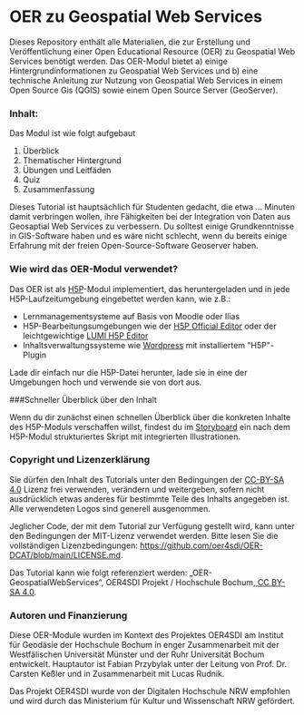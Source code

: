 # OER zu Geospatial Web Services        

Dieses Repository enthält alle Materialien, die zur Erstellung und Veröffentlichung einer Open Educational Resource (OER) zu Geospatial Web Services benötigt werden. Das OER-Modul bietet a) einige Hintergrundinformationen zu Geospatial Web Services und b) eine technische Anleitung zur Nutzung von Geospatial Web Services in einem Open Source Gis (QGIS) sowie einem Open Source Server (GeoServer). 

### Inhalt:
Das Modul ist wie folgt aufgebaut

1. Überblick
2. Thematischer Hintergrund 
3. Übungen und Leitfäden
4. Quiz
5. Zusammenfassung 

Dieses Tutorial ist hauptsächlich für Studenten gedacht, die etwa ... Minuten damit verbringen wollen, ihre Fähigkeiten bei der Integration von Daten aus Geosaptial Web Services zu verbessern. Du solltest einige Grundkenntnisse in GIS-Software haben und es wäre nicht schlecht, wenn du bereits einige Erfahrung mit der freien Open-Source-Software Geoserver haben.

### Wie wird das OER-Modul verwendet?

Das OER ist als [H5P](https://h5p.org/)-Modul implementiert, das heruntergeladen und in jede H5P-Laufzeitumgebung eingebettet werden kann, wie z.B.: 
- Lernmanagementsysteme auf Basis von Moodle oder Ilias 
- H5P-Bearbeitungsumgebungen wie der [H5P Official Editor](https://h5p.org/) oder der leichtgewichtige [LUMI H5P Editor](https://lumi.education/)
- Inhaltsverwaltungssysteme wie [Wordpress](https://wordpress.com/) mit installiertem "H5P"-Plugin

Lade dir einfach nur die H5P-Datei herunter, lade sie in eine der Umgebungen hoch und verwende sie von dort aus.

###Schneller Überblick über den Inhalt

Wenn du dir zunächst einen schnellen Überblick über die konkreten Inhalte des H5P-Moduls verschaffen willst, findest du im [Storyboard](/StoryBoard.md) ein nach dem H5P-Modul strukturiertes Skript mit integrierten Illustrationen. 

### Copyright und Lizenzerklärung

Sie dürfen den Inhalt des Tutorials unter den Bedingungen der [CC-BY-SA 4.0](https://creativecommons.org/licenses/by-sa/4.0/deed.de) Lizenz frei verwenden, verändern und weitergeben, sofern nicht ausdrücklich etwas anderes für bestimmte Teile des Inhalts angegeben ist. Alle verwendeten Logos sind generell ausgenommen. 

Jeglicher Code, der mit dem Tutorial zur Verfügung gestellt wird, kann unter den Bedingungen der MIT-Lizenz verwendet werden. Bitte lesen Sie die vollständigen Lizenzbedingungen: https://github.com/oer4sdi/OER-DCAT/blob/main/LICENSE.md.

Das Tutorial kann wie folgt referenziert werden: „OER-GeospatialWebServices“, OER4SDI Projekt / Hochschule Bochum,[ CC BY-SA 4.0](https://creativecommons.org/licenses/by-sa/4.0/legalcode.en).


### Autoren und Finanzierung

Diese OER-Module wurden im Kontext des Projektes OER4SDI am Institut für Geodäsie der Hochschule Bochum in enger Zusammenarbeit mit der Westfälischen Universität Münster und der Ruhr Universität Bochum entwickelt. Hauptautor ist Fabian Przybylak unter der Leitung von Prof. Dr. Carsten Keßler und in Zusammenarbeit mit Lucas Rudnik.

Das Projekt OER4SDI wurde von der Digitalen Hochschule NRW empfohlen und wird durch das Ministerium für Kultur und Wissenschaft NRW gefördert.
